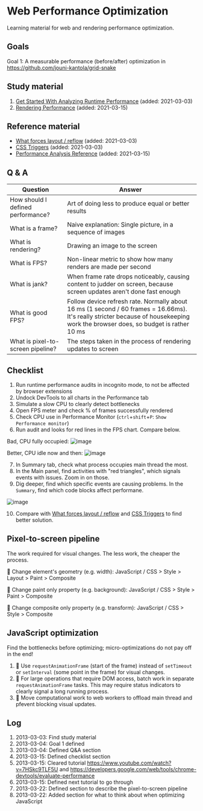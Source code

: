 # Web Performance Optimization

Learning material for web and rendering performance optimization.

## Goals

Goal 1: A measurable performance (before/after) optimization in https://github.com/jouni-kantola/grid-snake

## Study material

1. [Get Started With Analyzing Runtime Performance](https://developers.google.com/web/tools/chrome-devtools/evaluate-performance) (added: 2021-03-03)
1. [Rendering Performance](https://developers.google.com/web/fundamentals/performance/rendering) (added: 2021-03-15)

## Reference material

* [What forces layout / reflow](https://gist.github.com/paulirish/5d52fb081b3570c81e3a) (added: 2021-03-03)
* [CSS Triggers](https://csstriggers.com/) (added: 2021-03-03)
* [Performance Analysis Reference](https://developers.google.com/web/tools/chrome-devtools/evaluate-performance/reference) (added: 2021-03-15)

## Q & A

| Question | Answer |
| - | - |
| How should I defined performance? | Art of doing less to produce equal or better results |
| What is a frame? | Naive explanation: Single picture, in a sequence of images |
| What is rendering? | Drawing an image to the screen |
| What is FPS? | Non-linear metric to show how many renders are made per second |
| What is jank? | When frame rate drops noticeably, causing content to judder on screen, because screen updates aren't done fast enough |
| What is good FPS? | Follow device refresh rate. Normally about 16 ms (1 second / 60 frames = 16.66ms). It's really stricter because of housekeeping work the browser does, so budget is rather 10 ms |  
| What is pixel-to-screen pipeline? | The steps taken in the process of rendering updates to screen | 

## Checklist

1. Run runtime performance audits in incognito mode, to not be affected by browser extensions 
2. Undock DevTools to all charts in the Performance tab
3. Simulate a slow CPU to clearly detect bottlenecks
4. Open FPS meter and check % of frames successfully rendered
5. Check CPU use in Performance Monitor (`ctrl`+`shift`+`P`: `Show Performance monitor`)
6. Run audit and looks for red lines in the FPS chart. Compare below.

Bad, CPU fully occupied: ![image](https://user-images.githubusercontent.com/2670127/111128283-01a21780-8575-11eb-987c-bf2d272cdac9.png)

Better, CPU idle now and then: ![image](https://user-images.githubusercontent.com/2670127/111128451-32824c80-8575-11eb-9b9a-6924ab1f7930.png)

7. In Summary tab, check what process occupies main thread the most.
8. In the Main panel, find activities with "red triangles", which signals events with issues. Zoom in on those.
9. Dig deeper, find which specific events are causing problems. In the `Summary`, find which code blocks affect performane.

![image](https://user-images.githubusercontent.com/2670127/111133822-3e710d00-857b-11eb-9ec3-2f9125138124.png)

10. Compare with [What forces layout / reflow](https://gist.github.com/paulirish/5d52fb081b3570c81e3a) and [CSS Triggers](https://csstriggers.com/) to find better solution.

## Pixel-to-screen pipeline

The work required for visual changes. The less work, the cheaper the process.

🐢 Change element's geometry (e.g. width): JavaScript / CSS > Style > Layout > Paint > Composite

🐄 Change paint only property (e.g. background): JavaScript / CSS > Style > Paint > Composite

🐇 Change composite only property (e.g. transform): JavaScript / CSS > Style > Composite

## JavaScript optimization

Find the bottlenecks before optimizing; micro-optimizations do not pay off in the end!

1. 🙇 Use `requestAnimationFrame` (start of the frame) instead of `setTimeout` or `setInterval` (some point in the frame) for visual changes.
2. 🎡 For large operations that require DOM access, batch work in separate `requestAnimationFrame` tasks. This may require status indicators to clearly signal a long running process.
3. 👷 Move computational work to web workers to offload main thread and pfevent blocking visual updates.

## Log

1. 2013-03-03: Find study material
1. 2013-03-04: Goal 1 defined
1. 2013-03-04: Defined Q&A section
1. 2013-03-15: Defined checklist section
1. 2013-03-15: Cleared tutorial https://www.youtube.com/watch?v=7HSkc9TLF5U and https://developers.google.com/web/tools/chrome-devtools/evaluate-performance
1. 2013-03-15: Defined next tutorial to go through 
1. 2013-03-22: Defined section to describe the pixel-to-screen pipeline
1. 2013-03-22: Added section for what to think about when optimizing JavaScript
